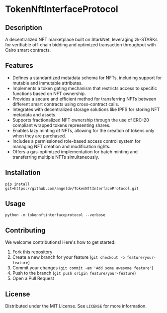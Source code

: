 # TokenNftInterfaceProtocol

## Description

A decentralized NFT marketplace built on StarkNet, leveraging zk-STARKs for verifiable off-chain bidding and optimized transaction throughput with Cairo smart contracts.

## Features

- Defines a standardized metadata schema for NFTs, including support for mutable and immutable attributes.
- Implements a token gating mechanism that restricts access to specific functions based on NFT ownership.
- Provides a secure and efficient method for transferring NFTs between different smart contracts using cross-contract calls.
- Integrates with decentralized storage solutions like IPFS for storing NFT metadata and assets.
- Supports fractionalized NFT ownership through the use of ERC-20 compliant wrapped tokens representing shares.
- Enables lazy minting of NFTs, allowing for the creation of tokens only when they are purchased.
- Includes a permissioned role-based access control system for managing NFT creation and modification rights.
- Offers a gas-optimized implementation for batch minting and transferring multiple NFTs simultaneously.
## Installation

```
pip install git+https://github.com/angeldv/TokenNftInterfaceProtocol.git
```

## Usage

```
python -m tokennftinterfaceprotocol --verbose
```

## Contributing

We welcome contributions! Here's how to get started:

1. Fork this repository
2. Create a new branch for your feature (`git checkout -b feature/your-feature`)
3. Commit your changes (`git commit -am 'Add some awesome feature'`)
4. Push to the branch (`git push origin feature/your-feature`)
5. Open a Pull Request

## License

Distributed under the MIT License. See `LICENSE` for more information.
